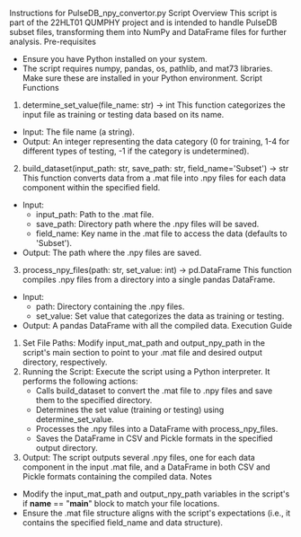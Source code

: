 Instructions for PulseDB_npy_convertor.py Script
Overview
This script is part of the 22HLT01 QUMPHY project and is intended to handle PulseDB subset files, transforming them into NumPy and DataFrame files for further analysis.
Pre-requisites
- Ensure you have Python installed on your system.
- The script requires numpy, pandas, os, pathlib, and mat73 libraries. Make sure these are installed in your Python environment.
Script Functions
1. determine_set_value(file_name: str) -> int
This function categorizes the input file as training or testing data based on its name.
- Input: The file name (a string).
- Output: An integer representing the data category (0 for training, 1-4 for different types of testing, -1 if the category is undetermined).
2. build_dataset(input_path: str, save_path: str, field_name='Subset') -> str
This function converts data from a .mat file into .npy files for each data component within the specified field.
- Input:
  - input_path: Path to the .mat file.
  - save_path: Directory path where the .npy files will be saved.
  - field_name: Key name in the .mat file to access the data (defaults to 'Subset').
- Output: The path where the .npy files are saved.
3. process_npy_files(path: str, set_value: int) -> pd.DataFrame
This function compiles .npy files from a directory into a single pandas DataFrame.
- Input:
  - path: Directory containing the .npy files.
  - set_value: Set value that categorizes the data as training or testing.
- Output: A pandas DataFrame with all the compiled data.
Execution Guide
1. Set File Paths: Modify input_mat_path and output_npy_path in the script's main section to point to your .mat file and desired output directory, respectively.
2. Running the Script: Execute the script using a Python interpreter. It performs the following actions:
   - Calls build_dataset to convert the .mat file to .npy files and save them to the specified directory.
   - Determines the set value (training or testing) using determine_set_value.
   - Processes the .npy files into a DataFrame with process_npy_files.
   - Saves the DataFrame in CSV and Pickle formats in the specified output directory.
3. Output: The script outputs several .npy files, one for each data component in the input .mat file, and a DataFrame in both CSV and Pickle formats containing the compiled data.
Notes
- Modify the input_mat_path and output_npy_path variables in the script's if __name__ == "__main__" block to match your file locations.
- Ensure the .mat file structure aligns with the script's expectations (i.e., it contains the specified field_name and data structure).
